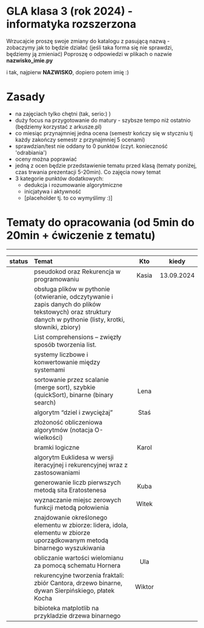 # GLA klasa 3 (rok 2024) - informatyka rozszerzona 
Wrzucajcie proszę swoje zmiany do katalogu z pasującą nazwą - zobaczymy jak to będzie działać (jeśli taka forma się nie sprawdzi, będziemy ją zmieniać)
Poproszę o odpowiedzi w plikach o nazwie **nazwisko_imie.py** 

i tak, najpierw **NAZWISKO**, dopiero potem imię :)

# Zasady
- na zajęciach tylko chętni (tak, serio:) )
- duży focus na przygotowanie do matury - szybsze tempo niż ostatnio (będziemy korzystać z arkusze.pl)
- co miesiąc przynajmniej jedna ocena (semestr kończy się w styczniu tj każdy zakończy semestr z przynajmniej 5 ocenami)
- sprawdzian/test nie oddany to 0 punktów (czyt. konieczność 'odrabiania')
- oceny można poprawiać
- jedną z ocen będzie przedstawienie tematu przed klasą (tematy poniżej, czas trwania prezentacji 5-20min). Co zajęcia nowy temat
- 3 kategorie punktów dodatkowych:
    - dedukcja i rozumowanie algorytmiczne
    - inicjatywa i aktywność
    - [placeholder tj. to co wymyślimy :)]
  
# Tematy do opracowania (od 5min do 20min + ćwiczenie z tematu)
---------
| status | Temat                                                                                                | Kto                   | kiedy |
| --- | :----------------                                                                                       | :------:              | :----: |
|  | pseudokod oraz Rekurencja w programowaniu                                                                  |   Kasia               | 13.09.2024 |
|  | obsługa plików w pythonie (otwieranie, odczytywanie i zapis danych do plików tekstowych) oraz struktury danych w pythonie (listy, krotki, słowniki, zbiory)        |      |  |
|  | List comprehensions – zwięzły sposób tworzenia list.                                                       |                      |  |
|  | systemy liczbowe i konwertowanie między systemami                                                          |                      |  |            
|  | sortowanie przez scalanie (merge sort), szybkie (quickSort), binarne (binary search)                       |   Lena                |  |
|  | algorytm “dziel i zwyciężaj”                                                                               |   Staś                |  |
|  | złożoność obliczeniowa algorytmów (notacja O-wielkości)                                                    |                      |  |
|  | bramki logiczne                                                                                            |   Karol               |  |
|  | algorytm Euklidesa w wersji iteracyjnej i rekurencyjnej wraz z zastosowaniami                              |                      |  |
|  | generowanie liczb pierwszych metodą sita Eratostenesa                                                      |   Kuba                |  |
|  | wyznaczanie miejsc zerowych funkcji metodą połowienia                                                      |   Witek               |  |
|  | znajdowanie określonego elementu w zbiorze: lidera, idola, elementu w zbiorze uporządkowanym metodą binarnego wyszukiwania         |      |  |
|  | obliczanie wartości wielomianu za pomocą schematu Hornera                                                  |   Ula                 |  |
|  | rekurencyjne tworzenia fraktali: zbiór Cantora, drzewo binarne, dywan Sierpińskiego, płatek Kocha          |   Wiktor              |  |
|  | bibioteka matplotlib na przykladzie drzewa binarnego                                                       |                      |  |



      
